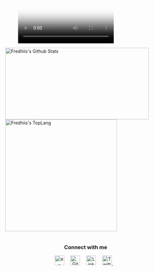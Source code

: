 <figure class="video_container">
  <video controls="true" allowfullscreen="true" poster="./assets/virtualback.mp4">
    <source src="./assets/virtualback.mp4" type="video/mp4">
  </video>
</figure>

<div style="-webkit-column-count: 2; -moz-column-count: 2; column-count: 2; -webkit-column-rule: 1px dotted #e0e0e0; -moz-column-rule: 1px dotted #e0e0e0; column-rule: 1px dotted #e0e0e0;">
    <div style="display: inline-block;">
        <img width="450" height="224" img align="left" alt="Fredhiis's Github Stats" src="https://github-readme-stats.vercel.app/api?username=sandovbarr&theme=vue&show_icons=true&hide_border=true&count_private=true&hide=issues" class="responsive" />
    </div>
    <br/>
    <div style="display: inline-block;">
        <img width="350" img align="center" alt="Fredhiis's TopLang" src="https://github-readme-stats.vercel.app/api/top-langs/?username=sandovbarr&theme=vue&layout=compact&hide_border=true&count_private=true" class="responsive"/>
    </div>
</div>
<br/>

<!-- Contact me -->
<div align="center">
  <h3 align="center">Connect with me</h3> 
</div>
<p align="center">
    <!-- gmail-->
    <a href="mailto:dm@sandovbarr.com"><img src="https://i.pinimg.com/originals/84/7c/08/847c083cc09040091439e3c05d1fedde.png" width="30px" alt="e-mail"></a> &nbsp; &nbsp;
    <!-- github -->
    <a href="https://github.com/sandovbarr"><img src="https://icons-for-free.com/iconfiles/png/512/github+icon-1320168274457504277.png" width="30px" alt="Github"></a> &nbsp; &nbsp;
    <!-- linkedin -->
    <a href="https://www.linkedin.com/in/jairo-sandoval/"><img src="https://cdn4.iconfinder.com/data/icons/social-messaging-ui-color-shapes-2-free/128/social-linkedin-circle-512.png" width="30px" alt="LinkedIn"></a> &nbsp; &nbsp;
    <!-- twitter -->
    <a href="https://twitter.com/elhumanimal"><img src="https://webtus.net/wp-content/uploads/2016/05/Icon-Twitter.png" width="30px" alt="Twitter"> </a> &nbsp; &nbsp;
</p>
